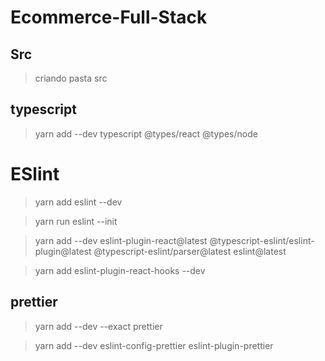 # Ecommerce-Full-Stack

## Src

> criando pasta src

## typescript

> yarn add --dev typescript @types/react @types/node

# ESlint

> yarn add eslint --dev

> yarn run eslint --init

> yarn add --dev eslint-plugin-react@latest @typescript-eslint/eslint-plugin@latest @typescript-eslint/parser@latest eslint@latest

> yarn add eslint-plugin-react-hooks --dev

## prettier

> yarn add --dev --exact prettier

> yarn add --dev eslint-config-prettier eslint-plugin-prettier
